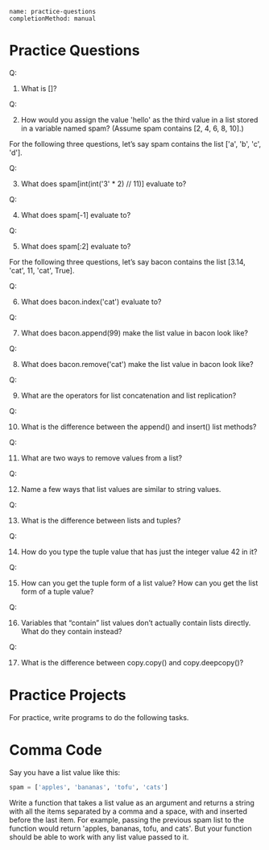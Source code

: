 ```ngMeta
name: practice-questions
completionMethod: manual
```
# Practice Questions

Q:

1. What is []?

Q:

2. How would you assign the value 'hello' as the third value in a list stored in a variable named spam? (Assume spam contains [2, 4, 6, 8, 10].)

For the following three questions, let’s say spam contains the list ['a', 'b', 'c', 'd'].

Q:

3. What does spam[int(int('3' * 2) // 11)] evaluate to?

Q:

4. What does spam[-1] evaluate to?

Q:

5. What does spam[:2] evaluate to?

For the following three questions, let’s say bacon contains the list [3.14, 'cat', 11, 'cat', True].

Q:

6. What does bacon.index('cat') evaluate to?

Q:

7. What does bacon.append(99) make the list value in bacon look like?

Q:

8. What does bacon.remove('cat') make the list value in bacon look like?

Q:

9. What are the operators for list concatenation and list replication?

Q:

10. What is the difference between the append() and insert() list methods?

Q:

11. What are two ways to remove values from a list?

Q:

12. Name a few ways that list values are similar to string values.

Q:

13. What is the difference between lists and tuples?

Q:

14. How do you type the tuple value that has just the integer value 42 in it?

Q:

15. How can you get the tuple form of a list value? How can you get the list form of a tuple value?

Q:

16. Variables that “contain” list values don’t actually contain lists directly. What do they contain instead?

Q:

17. What is the difference between copy.copy() and copy.deepcopy()?

# Practice Projects
For practice, write programs to do the following tasks.

# Comma Code
Say you have a list value like this:

```python
spam = ['apples', 'bananas', 'tofu', 'cats']
```
Write a function that takes a list value as an argument and returns a string with all the items separated by a comma and a space, with and inserted before the last item. For example, passing the previous spam list to the function would return 'apples, bananas, tofu, and cats'. But your function should be able to work with any list value passed to it.